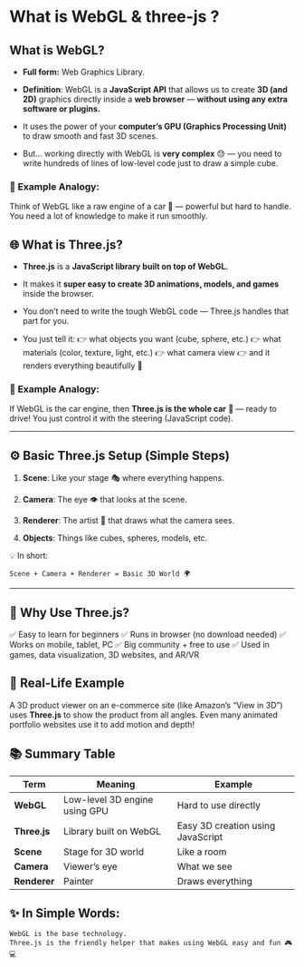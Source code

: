 # What is WebGL & three-js ?

## What is WebGL?
- **Full form:** Web Graphics Library.
- **Definition**: WebGL is a **JavaScript API** that allows us to create **3D (and 2D)** graphics directly inside a **web browser** — **without using any extra software or plugins.**

- It uses the power of your **computer’s GPU (Graphics Processing Unit)** to draw smooth and fast 3D scenes.

- But… working directly with WebGL is **very complex** 😓 — you need to write hundreds of lines of low-level code just to draw a simple cube.

### 🧩 Example Analogy:
Think of WebGL like a raw engine of a car 🚗 — powerful but hard to handle. You need a lot of knowledge to make it run smoothly.

## 🌐 What is Three.js?

- **Three.js** is a **JavaScript library built on top of WebGL.**

- It makes it **super easy to create 3D animations, models, and games** inside the browser.

- You don’t need to write the tough WebGL code — Three.js handles that part for you.

- You just tell it:
    👉 what objects you want (cube, sphere, etc.)
    👉 what materials (color, texture, light, etc.)
    👉 what camera view
    👉 and it renders everything beautifully 🌟

### 🧩 Example Analogy:
If WebGL is the car engine, then **Three.js is the whole car** 🚗 — ready to drive! You just control it with the steering (JavaScript code).

---

## ⚙️ Basic Three.js Setup (Simple Steps)

1. **Scene**: Like your stage 🎭 where everything happens.

2. **Camera**: The eye 👁️ that looks at the scene.

3. **Renderer**: The artist 🎨 that draws what the camera sees.

4. **Objects**: Things like cubes, spheres, models, etc.

💡 In short:
```text
Scene + Camera + Renderer = Basic 3D World 🌍
```

---

## 🌟 Why Use Three.js?

✅ Easy to learn for beginners
✅ Runs in browser (no download needed)
✅ Works on mobile, tablet, PC
✅ Big community + free to use
✅ Used in games, data visualization, 3D websites, and AR/VR

## 🧮 Real-Life Example

A 3D product viewer on an e-commerce site (like Amazon’s “View in 3D”) uses **Three.js** to show the product from all angles.
Even many animated portfolio websites use it to add motion and depth!

## 📚 Summary Table
| Term         | Meaning                       | Example                           |
| ------------ | ----------------------------- | --------------------------------- |
| **WebGL**    | Low-level 3D engine using GPU | Hard to use directly              |
| **Three.js** | Library built on WebGL        | Easy 3D creation using JavaScript |
| **Scene**    | Stage for 3D world            | Like a room                       |
| **Camera**   | Viewer’s eye                  | What we see                       |
| **Renderer** | Painter                       | Draws everything                  |


## ✨ In Simple Words:

    WebGL is the base technology.
    Three.js is the friendly helper that makes using WebGL easy and fun 🎮💻